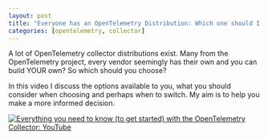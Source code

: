 ```yaml
---
layout: post
title: "Everyone has an OpenTelemetry Distribution: Which one should I choose?"
categories: [opentelemetry, collector]
---
```


A lot of OpenTelemetry collector distributions exist. Many from the OpenTelemetry project, every vendor seemingly has their own and you can build YOUR own? So which should you choose?

In this video I discuss the options available to you, what you should consider when choosing and perhaps when to switch. My aim is to help you make a more informed decision.

[![Everything you need to know (to get started) with the OpenTelemetry Collector: YouTube](https://img.youtube.com/vi/FMZQlHSE2CQ/0.jpg)](https://www.youtube.com/watch?v=FMZQlHSE2CQ)